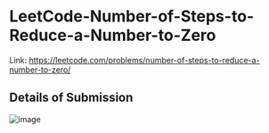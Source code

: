 # LeetCode-Number-of-Steps-to-Reduce-a-Number-to-Zero
Link: https://leetcode.com/problems/number-of-steps-to-reduce-a-number-to-zero/
## Details of Submission
![image](https://user-images.githubusercontent.com/51401355/225640132-b9f5f968-322a-4b57-b2b2-41ade05d7444.png)
